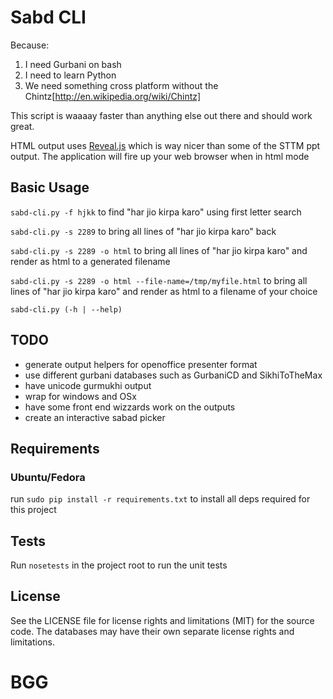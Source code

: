 # Sabd CLI

Because:

1. I need Gurbani on bash
2. I need to learn Python
3. We need something cross platform without the Chintz[http://en.wikipedia.org/wiki/Chintz]

This script is waaaay faster than anything else out there and should work great.

HTML output uses [Reveal.js](http://lab.hakim.se/reveal-js/) which is way nicer than some of the STTM ppt output.  The application will fire up your web browser when in html mode

## Basic Usage
  `sabd-cli.py -f hjkk` to find "har jio kirpa karo" using first letter search

  `sabd-cli.py -s 2289` to bring all lines of "har jio kirpa karo" back

  `sabd-cli.py -s 2289 -o html` to bring all lines of "har jio kirpa karo" and render as html to a generated filename

  `sabd-cli.py -s 2289 -o html --file-name=/tmp/myfile.html` to bring all lines of "har jio kirpa karo" and render as html to a filename of your choice

  `sabd-cli.py (-h | --help)`


## TODO

- generate output helpers for openoffice presenter format
- use different gurbani databases such as GurbaniCD and SikhiToTheMax
- have unicode gurmukhi output
- wrap for windows and OSx
- have some front end wizzards work on the outputs
- create an interactive sabad picker

## Requirements

### Ubuntu/Fedora
run `sudo pip install -r requirements.txt` to install all deps required for this project

## Tests
Run `nosetests` in the project root to run the unit tests

## License
See the LICENSE file for license rights and limitations (MIT) for the source code.
The databases may have their own separate license rights and limitations.


# BGG
